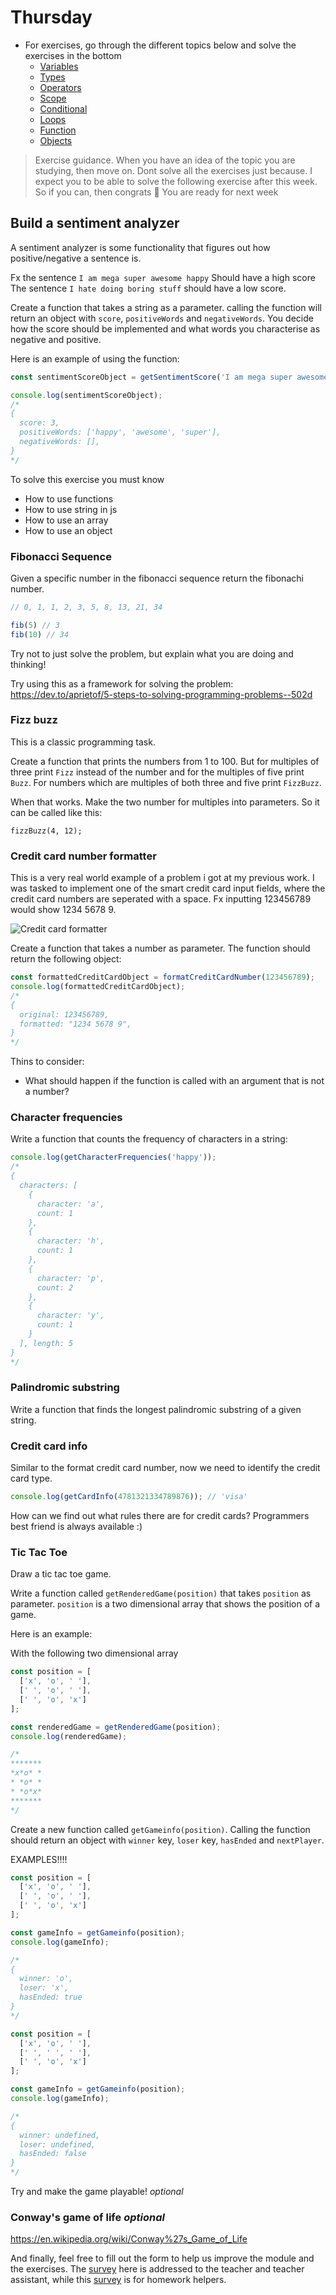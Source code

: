 # Thursday

- For exercises, go through the different topics below and solve the exercises in the bottom
  - [Variables](../../topics/javascript/variables.md)
  - [Types](../../topics/javascript/types-string-number-boolean-array.md)
  -  [Operators](../../topics/javascript/operators.md)
  - [Scope](../../topics/javascript/scope.md)
  - [Conditional](../../topics/javascript/conditional.md)
  - [Loops](../../topics/javascript/loops.md)
  - [Function](../../topics/javascript/function.md)
  - [Objects](../../topics/javascript/objects.md)

> Exercise guidance. When you have an idea of the topic you are studying, then move on. Dont solve all the exercises just because. I expect you to be able to solve the following exercise after this week. So if you can, then congrats 🎉 You are ready for next week



## Build a sentiment analyzer

A sentiment analyzer is some functionality that figures out how positive/negative a sentence is. 

Fx the sentence `I am mega super awesome happy` Should have a high score
The sentence `I hate doing boring stuff` should have a low score.

Create a function that takes a string as a parameter. calling the function will return an object with `score`, `positiveWords` and `negativeWords`. You decide how the score should be implemented and what words you characterise as negative and positive.

Here is an example of using the function:

```js
const sentimentScoreObject = getSentimentScore('I am mega super awesome happy');

console.log(sentimentScoreObject); 
/*
{
  score: 3,
  positiveWords: ['happy', 'awesome', 'super'],
  negativeWords: [],
}
*/
```

To solve this exercise you must know

- How to use functions
- How to use string in js
- How to use an array
- How to use an object





### Fibonacci Sequence
Given a specific number in the fibonacci sequence return the fibonachi number. 

```js
// 0, 1, 1, 2, 3, 5, 8, 13, 21, 34

fib(5) // 3
fib(10) // 34
```

Try not to just solve the problem, but explain what you are doing and thinking! 

Try using this as a framework for solving the problem: https://dev.to/aprietof/5-steps-to-solving-programming-problems--502d



### Fizz buzz

This is a classic programming task. 

Create a function that prints the numbers from 1 to 100. But for multiples of three print `Fizz` instead of the number and for the multiples of five print `Buzz`. For numbers which are multiples of both three and five print `FizzBuzz`.

When that works. Make the two number for multiples into parameters. So it can be called like this:

`fizzBuzz(4, 12);`



### Credit card number formatter

This is a very real world example of a problem i got at my previous work. I was tasked to implement one of the smart credit card input fields, where the credit card numbers are seperated with a space. Fx inputting 123456789 would show 1234 5678 9.

![Credit card formatter](https://github.com/HackYourFuture-CPH/JavaScript/raw/master/javascript1/week4/assets/credit-card-formatter.gif)

Create a function that takes a number as parameter. The function should return the following object:

```js
const formattedCreditCardObject = formatCreditCardNumber(123456789);
console.log(formattedCreditCardObject);
/*
{
  original: 123456789,
  formatted: "1234 5678 9",
}
*/
```

Thins to consider:
- What should happen if the function is called with an argument that is not a number?



### Character frequencies

Write a function that counts the frequency of characters in a string:

```js
console.log(getCharacterFrequencies('happy'));
/*
{
  characters: [
    {
      character: 'a',
      count: 1
    },
    {
      character: 'h',
      count: 1
    },
    {
      character: 'p',
      count: 2
    },
    {
      character: 'y',
      count: 1
    }
  ], length: 5
}
*/
```



### Palindromic substring

Write a function that finds the longest palindromic substring of a given string. 




### Credit card info

Similar to the format credit card number, now we need to identify the credit card type. 

```js
console.log(getCardInfo(4781321334789876)); // 'visa'
```

How can we find out what rules there are for credit cards? Programmers best friend is always available :) 



### Tic Tac Toe

Draw a tic tac toe game.

Write a function called `getRenderedGame(position)` that takes `position` as parameter. `position` is a two dimensional array that shows the position of a game.

Here is an example:

With the following two dimensional array 
```js
const position = [
  ['x', 'o', ' '],
  [' ', 'o', ' '],
  [' ', 'o', 'x']
];

const renderedGame = getRenderedGame(position);
console.log(renderedGame);

/*
*******
*x*o* *
* *o* *
* *o*x*
*******
*/
```

Create a new function called `getGameinfo(position)`. Calling the function should return an object with `winner` key, `loser` key, `hasEnded` and `nextPlayer`.

EXAMPLES!!!!


```js
const position = [
  ['x', 'o', ' '],
  [' ', 'o', ' '],
  [' ', 'o', 'x']
];

const gameInfo = getGameinfo(position);
console.log(gameInfo);

/*
{
  winner: 'o',
  loser: 'x',
  hasEnded: true
}
*/
```


```js
const position = [
  ['x', 'o', ' '],
  [' ', ' ', ' '],
  [' ', 'o', 'x']
];

const gameInfo = getGameinfo(position);
console.log(gameInfo);

/*
{
  winner: undefined,
  loser: undefined,
  hasEnded: false
}
*/
```

Try and make the game playable! *optional*




### Conway's game of life *optional*

https://en.wikipedia.org/wiki/Conway%27s_Game_of_Life

And finally, feel free to fill out the form to help us improve the module and the exercises. The [survey](https://forms.gle/irckYkBdvSb6Tdz57) here is addressed to the teacher and teacher assistant, while this [survey](https://forms.gle/ttdDLcSJ88ksz6xe7) is for homework helpers.